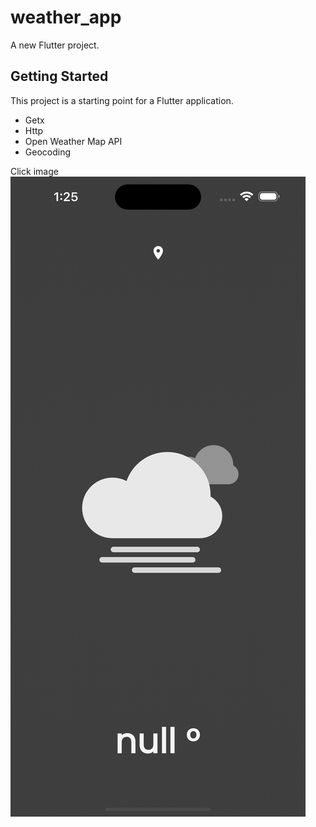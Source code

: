 # weather_app

A new Flutter project.

## Getting Started

This project is a starting point for a Flutter application.

- Getx
- Http
- Open Weather Map API
- Geocoding


Click image
[![DEMO](https://github.com/Victhor1/simple_weather_app/blob/main/assets/img.png?raw=true "DEMO")](https://www.linkedin.com/embed/feed/update/urn:li:ugcPost:7122829676464521217)